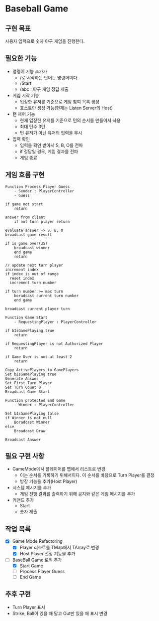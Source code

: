 # Baseball Game

## 구현 목표

사용자 입력으로 숫자 야구 게임을 진행한다.

## 필요한 기능

- 명령어 기능 추가가
  - /로 시작하는 단어는 명령어이다.
  - /Start
  - /abc : 야구 게임 정답 제출
- 게임 시작 기능
  - 입장한 유저를 기준으로 게임 참여 목록 생성
  - 호스트만 생성 가능(현재는 Listen Server의 Host)
- 턴 제어 기능
  - 현재 입장한 유저를 기준으로 턴의 순서를 만들어서 사용
  - 최대 턴수 3턴
  - 턴 유저가 아닌 유저의 입력을 무시
- 입력 확인
  - 입력을 확인 받아서 S, B, O를 전파
  - if 정답일 경우, 게임 결과를 전파
  - 게임 종료

## 게임 흐름 구현

```TEXT
Function Process Player Guess
    - Sender : PlayerController
    - Guess

if game not start
    return

answer from client
    if not turn player return

evaluate answer -> S, B, O
broadcast game result

if is game over(3S)
    broadcast winner
    end game
    return

// update next turn player
increment index
if index is out of range
  reset index
  increment turn number

if turn number >= max turn
    boradcast current turn number
    end game

broadcast current player turn
```

```TEXT
Function Game Start
    - RequestingPlayer : PlayerController

if bIsGamePlaying true
    return

if RequestingPlayer is not Authorized Player
    return

if Game User is not at least 2
    return

Copy ActivePlayers to GamePlayers
Set bIsGamePlaying true
Generate Answer
Set First Turn Player
Set Turn Count 0
Broadcast Game Start
```

```TEXT
Function protected End Game
    - Winner : PlayerController

Set bIsGamePlaying false
if Winner is not null
    Boradcast Winner
else
    Broadcast Draw

Broadcast Answer
```

## 필요 구현 사항

- GameMode에서 플레이어를 맵에서 리스트로 변경
  - 이는 순서를 기록하기 위해서이다. 이 순서를 바탕으로 Turn Player를 결정
  - 방장 기능을 추가(Host Player)
- 시스템 메시지를 추가
  - 게임 진행 결과를 출력하기 위해 공지와 같은 게임 메시지를 추가
- 커맨드 추가
  - Start
  - 숫자 제출

## 작업 목록

- [x] Game Mode Refactoring
  - [x] Player 리스트를 TMap에서 TArray로 변경
  - [x] Host Player 선정 기능을 추가
- [ ] BaseBall Game 로직 추가
  - [x] Start Game
  - [ ] Process Player Guess
  - [ ] End Game

## 추후 구현

- Turn Player 표시
- Strike, Ball이 있을 때 말고 Out만 있을 때 표시 변경